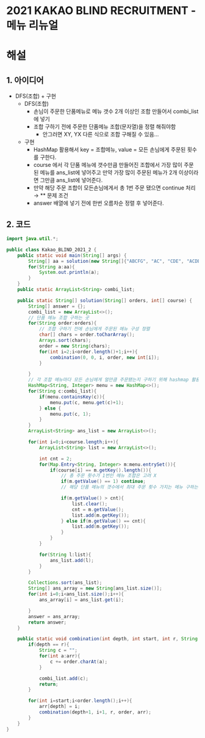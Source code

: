 # 2021 KAKAO BLIND RECRUITMENT - 메뉴 리뉴얼



# 해설

## 1. 아이디어

- DFS(조합) + 구현
    - DFS(조합)
        - 손님이 주문한 단품메뉴로 메뉴 갯수 2개 이상인 조합 만들어서 combi_list에 넣기
        - 조합 구하기 전에 주문한 단품메뉴 조합(문자열)을 정렬 해줘야함
            - 안그러면 XY, YX 다른 식으로 조합 구해질 수 있음...
    - 구현
        - HashMap 활용해서 key = 조합메뉴, value = 모든 손님에게 주문된 횟수 를 구한다.
        - course 에서 각 단품 메뉴에 갯수만큼 만들어진 조합에서 가장 많이 주문된 메뉴를 ans_list에 넣어주고 만약 가장 많이 주문된 메뉴가 2개 이상이라면 그만큼 ans_list에 넣어준다.
        - 만약 해당 주문 조합이 모든손님에게서 총 1번 주문 됐으면 continue 처리 → ** 문제 조건
        - answer 배열에 넣기 전에 한번 오름차순 정렬 후 넣어준다.
    

## 2. 코드

```java
import java.util.*;

public class Kakao_BLIND_2021_2 {
    public static void main(String[] args) {
        String[] aa = solution(new String[]{"ABCFG", "AC", "CDE", "ACDE", "BCFG", "ACDEH"}, new int[]{2, 3, 4});
        for(String a:aa){
            System.out.println(a);
        }
    }
    public static ArrayList<String> combi_list;

    public static String[] solution(String[] orders, int[] course) {
        String[] answer = {};
        combi_list = new ArrayList<>();
        // 단품 메뉴 조합 구하는 곳
        for(String order:orders){
            // 조합 구하기 전에 손님에게 주문된 메뉴 구성 정렬
            char[] chars = order.toCharArray();
            Arrays.sort(chars);
            order = new String(chars);
            for(int i=2;i<order.length()+1;i++){
                combination(0, 0, i, order, new int[i]);
            }

        }
        // 각 조합 메뉴마다 모든 손님에게 얼만큼 주문됐는지 구하기 위해 hashmap 활용
        HashMap<String, Integer> menu = new HashMap<>();
        for(String c:combi_list){
            if(menu.containsKey(c)){
                menu.put(c, menu.get(c)+1);
            } else {
                menu.put(c, 1);
            }
        }
        ArrayList<String> ans_list = new ArrayList<>();

        for(int i=0;i<course.length;i++){
            ArrayList<String> list = new ArrayList<>();

            int cnt = 2;
            for(Map.Entry<String, Integer> m:menu.entrySet()){
                if(course[i] == m.getKey().length()){
                    // 총 주문 횟수가 1번인 메뉴 조합은 고려 X
                    if(m.getValue() == 1) continue;
                    // 해당 단품 메뉴의 갯수에서 최대 주문 횟수 가지는 메뉴 구하는 부분

                    if(m.getValue() > cnt){
                        list.clear();
                        cnt = m.getValue();
                        list.add(m.getKey());
                    } else if(m.getValue() == cnt){
                        list.add(m.getKey());
                    }
                }
            }

            for(String l:list){
                ans_list.add(l);
            }
        }

        Collections.sort(ans_list);
        String[] ans_array = new String[ans_list.size()];
        for(int i=0;i<ans_list.size();i++){
            ans_array[i] = ans_list.get(i);

        }
        answer = ans_array;
        return answer;
    }

    public static void combination(int depth, int start, int r, String order, int[] arr){
        if(depth == r){
            String c = "";
            for(int a:arr){
                c += order.charAt(a);
            }

            combi_list.add(c);
            return;
        }

        for(int i=start;i<order.length();i++){
            arr[depth] = i;
            combination(depth+1, i+1, r, order, arr);
        }
    }
}
```

